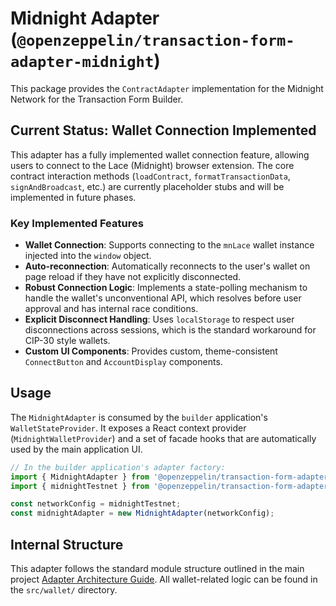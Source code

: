 # Midnight Adapter (`@openzeppelin/transaction-form-adapter-midnight`)

This package provides the `ContractAdapter` implementation for the Midnight Network for the Transaction Form Builder.

## Current Status: Wallet Connection Implemented

This adapter has a fully implemented wallet connection feature, allowing users to connect to the Lace (Midnight) browser extension. The core contract interaction methods (`loadContract`, `formatTransactionData`, `signAndBroadcast`, etc.) are currently placeholder stubs and will be implemented in future phases.

### Key Implemented Features

- **Wallet Connection**: Supports connecting to the `mnLace` wallet instance injected into the `window` object.
- **Auto-reconnection**: Automatically reconnects to the user's wallet on page reload if they have not explicitly disconnected.
- **Robust Connection Logic**: Implements a state-polling mechanism to handle the wallet's unconventional API, which resolves before user approval and has internal race conditions.
- **Explicit Disconnect Handling**: Uses `localStorage` to respect user disconnections across sessions, which is the standard workaround for CIP-30 style wallets.
- **Custom UI Components**: Provides custom, theme-consistent `ConnectButton` and `AccountDisplay` components.

## Usage

The `MidnightAdapter` is consumed by the `builder` application's `WalletStateProvider`. It exposes a React context provider (`MidnightWalletProvider`) and a set of facade hooks that are automatically used by the main application UI.

```typescript
// In the builder application's adapter factory:
import { MidnightAdapter } from '@openzeppelin/transaction-form-adapter-midnight';
import { midnightTestnet } from '@openzeppelin/transaction-form-adapter-midnight';

const networkConfig = midnightTestnet;
const midnightAdapter = new MidnightAdapter(networkConfig);
```

## Internal Structure

This adapter follows the standard module structure outlined in the main project [Adapter Architecture Guide](../../docs/ADAPTER_ARCHITECTURE.md). All wallet-related logic can be found in the `src/wallet/` directory.
